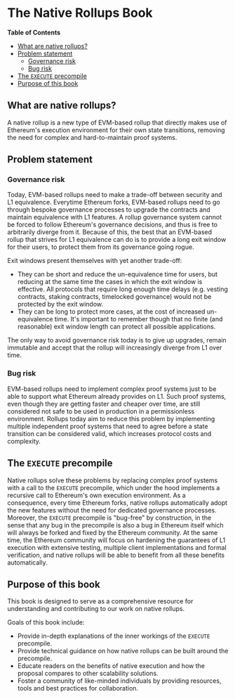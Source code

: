 # The Native Rollups Book

<!-- START doctoc generated TOC please keep comment here to allow auto update -->
<!-- DON'T EDIT THIS SECTION, INSTEAD RE-RUN doctoc TO UPDATE -->
**Table of Contents**

- [What are native rollups?](#what-are-native-rollups)
- [Problem statement](#problem-statement)
  - [Governance risk](#governance-risk)
  - [Bug risk](#bug-risk)
- [The `EXECUTE` precompile](#the-execute-precompile)
- [Purpose of this book](#purpose-of-this-book)

<!-- END doctoc generated TOC please keep comment here to allow auto update -->

## What are native rollups?

A native rollup is a new type of EVM-based rollup that directly makes use of Ethereum's execution environment for their own state transitions, removing the need for complex and hard-to-maintain proof systems.

## Problem statement

### Governance risk

Today, EVM-based rollups need to make a trade-off between security and L1 equivalence. Everytime Ethereum forks, EVM-based rollups need to go through bespoke governance processes to upgrade the contracts and maintain equivalence with L1 features. A rollup governance system cannot be forced to follow Ethereum's governance decisions, and thus is free to arbitrarily diverge from it. Because of this, the best that an EVM-based rollup that strives for L1 equivalence can do is to provide a long exit window for their users, to protect them from its governance going rogue.

Exit windows present themselves with yet another trade-off:
- They can be short and reduce the un-equivalence time for users, but reducing at the same time the cases in which the exit window is effective. All protocols that require long enough time delays (e.g. vesting contracts, staking contracts, timelocked governance) would not be protected by the exit window.
- They can be long to protect more cases, at the cost of increased un-equivalence time. It's important to remember though that no finite (and reasonable) exit window length can protect all possible applications.

The only way to avoid governance risk today is to give up upgrades, remain immutable and accept that the rollup will increasingly diverge from L1 over time.

### Bug risk

EVM-based rollups need to implement complex proof systems just to be able to support what Ethereum already provides on L1. Such proof systems, even though they are getting faster and cheaper over time, are still considered not safe to be used in production in a permissionless environment. Rollups today aim to reduce this problem by implementing multiple independent proof systems that need to agree before a state transition can be considered valid, which increases protocol costs and complexity.

## The `EXECUTE` precompile

Native rollups solve these problems by replacing complex proof systems with a call to the `EXECUTE` precompile, which under the hood implements a recursive call to Ethereum's own execution environment. As a consequence, every time Ethereum forks, native rollups automatically adopt the new features without the need for dedicated governance processes. Moreover, the `EXECUTE` precompile is "bug-free" by construction, in the sense that any bug in the precompile is also a bug in Ethereum itself which will always be forked and fixed by the Ethereum community. At the same time, the Ethereum community will focus on hardening the guarantees of L1 execution with extensive testing, multiple client implementations and formal verification, and native rollups will be able to benefit from all these benefits automatically.

## Purpose of this book

This book is designed to serve as a comprehensive resource for understanding and contributing to our work on native rollups.

Goals of this book include:

- Provide in-depth explanations of the inner workings of the `EXECUTE` precompile.
- Provide technical guidance on how native rollups can be built around the precompile.
- Educate readers on the benefits of native execution and how the proposal compares to other scalability solutions.
- Foster a community of like-minded individuals by providing resources, tools and best practices for collaboration.
